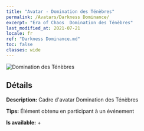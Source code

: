 ```yaml
---
title: "Avatar - Domination des Ténèbres"
permalink: /Avatars/Darkness Dominance/
excerpt: "Era of Chaos  Domination des Ténèbres"
last_modified_at: 2021-07-21
locale: fr
ref: "Darkness Dominance.md"
toc: false
classes: wide
---
```

 ![Domination des Ténèbres](/images/a/avatarFrame_34.png)

## Détails

 **Description:** Cadre d'avatar Domination des Ténèbres 

 **Tips:** Élément obtenu en participant à un événement 

 **Is available:**  + 


